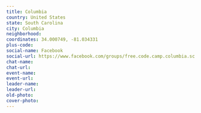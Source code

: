 ```yaml
---
title: Columbia
country: United States
state: South Carolina
city: Columbia
neighborhood: 
coordinates: 34.000749, -81.034331
plus-code:
social-name: Facebook
social-url: https://www.facebook.com/groups/free.code.camp.columbia.sc
chat-name:
chat-url:
event-name:
event-url:
leader-name:
leader-url:
old-photo: 
cover-photo:
---
```

